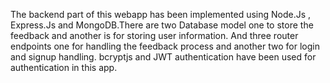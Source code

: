 The backend part of this webapp has been implemented using Node.Js , Express.Js and MongoDB.There are two Database model one to store the feedback and another is for storing user information.
And three router endpoints one for handling the feedback process and another two for login and signup handling. bcryptjs and JWT authentication have been used for authentication in this app.
